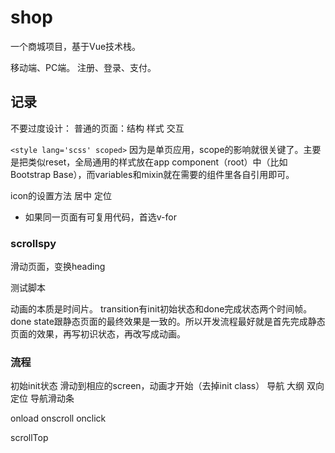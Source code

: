 # shop

一个商城项目，基于Vue技术栈。

移动端、PC端。
注册、登录、支付。

## 记录

不要过度设计：
普通的页面：结构 样式 交互

`<style lang='scss' scoped>`
因为是单页应用，scope的影响就很关键了。主要是把类似reset，全局通用的样式放在app component（root）中（比如Bootstrap Base），而variables和mixin就在需要的组件里各自引用即可。

icon的设置方法
居中
定位

- 如果同一页面有可复用代码，首选v-for

### scrollspy

滑动页面，变换heading

测试脚本

动画的本质是时间片。
transition有init初始状态和done完成状态两个时间帧。done state跟静态页面的最终效果是一致的。所以开发流程最好就是首先完成静态页面的效果，再写初识状态，再改写成动画。

### 流程

初始init状态
滑动到相应的screen，动画才开始（去掉init class）
导航 大纲 双向定位
导航滑动条

onload
onscroll
onclick

scrollTop
